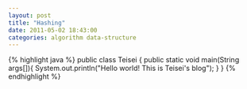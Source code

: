 ```yaml
---
layout: post
title: "Hashing"
date: 2011-05-02 18:43:00
categories: algorithm data-structure
---
```



{% highlight java %}
public class Teisei {
    public static void main(String args[]){
        System.out.println("Hello world! This is Teisei's blog");
    }
}
{% endhighlight %}